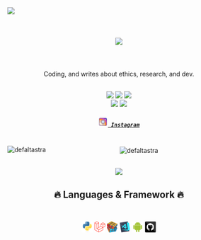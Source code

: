 <a href="https://visitcount.itsvg.in">
  <img src="https://visitcount.itsvg.in/api?id=defaltastra&label=Visitors&color=6&icon=5&pretty=true" />
</a>
<div align="center">
	<h1><img width="80%" src="https://readme-typing-svg.herokuapp.com?font=Lalezar&size=30&color=F75656&center=true&vCenter=true&width=440&lines=👋+Hey%2C+I%E2%80%99m+Defaltastra!💻" /></h1>
  <br />
	<p>Coding, and writes about ethics, research, and dev.</p>
	<br />
	<a href="https://www.parrotsec.org/"><img src="https://img.shields.io/badge/OS-ParrotOS-blue?style=flat&logo=linux" /></a>
  <a href="https://www.google.co.id/chrome/"><img src="https://img.shields.io/badge/Browser-Chrome-blue?style=flat&logo=google-chrome" /></a>
	<a href="https://netlify.app/"><img src="https://img.shields.io/badge/Deploy-Netlify-cyan?style=flat&logo=netlify" /></a>
  <br />
	<a href="https://github.com/defaltastra"><img src="https://img.shields.io/github/followers/defaltastra?label=Github&style=social" /></a>
	<a href="mailto:defaltastra@gmail.com/"><img src="https://img.shields.io/badge/Email-defaltastra@gmail.com-e06c75?style=social&logo=gmail" /></a>
	<br />
  <h5>
    <code><a href="https://www.instagram.com/astra_defalt/" title="Instagram Profile"><img width="22" src="images/instagram.svg"> Instagram</a></code>
    <br /><br />
  </h5>

<p><img align="left" src="http://vercel-git-main-defaltastra.vercel.app/api?username=defaltastra&theme=merko&hide_border=false&include_all_commits=false&count_private=false" alt="defaltastra" /></p>

<p>&nbsp;<img align="center" src="https://github-readme-streak-stats.herokuapp.com/?user=defaltastra&theme=tokyonight&hide_border=false" alt="defaltastra" /></p>


  <br />
        <img src="https://activity-graph.herokuapp.com/graph?username=defaltastra&theme=react-dark&bg_color=20232a&hide_border=true" />
    <h2>🔥 Languages & Framework 🔥</h2><br />
    <p>
      <code><img href="#" title="Python" height="25" src="images/python-original.svg"></code>
      <code><img href="#" title="Laravel" height="25" src="images/1200px-Laravel.svg.png"></code>
      <code><img href="#" title="Problem Solving" height="25" src="images/problemSolving.png"></code>
      <code><img href="#" title="Visual Studio Code" height="25" src="images/vscode.png"></code>
      <code><img href="#" title="Android" height="25" src="images/android.svg"></code>
      <code><img href="#" title="GitHub" height="25" src="images/github.svg"></code>
    </p>
</details>
</div>

